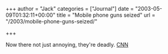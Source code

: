 +++
author = "Jack"
categories = ["Journal"]
date = "2003-05-09T01:32:11+00:00"
title = "Mobile phone guns seized"
url = "/2003/mobile-phone-guns-seized/"

+++

Now there not just annoying, they're deadly. [CNN][1]

 [1]: http://www.cnn.com/2003/TECH/ptech/02/07/france.guns.reut/index.html